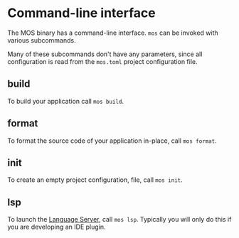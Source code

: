 # Command-line interface

The MOS binary has a command-line interface. `mos` can be invoked with various subcommands.

Many of these subcommands don't have any parameters, since all configuration is read from the `mos.toml` project configuration file.

## build
To build your application call `mos build`.

## format
To format the source code of your application in-place, call `mos format`.

## init
To create an empty project configuration, file, call `mos init`.

## lsp
To launch the [Language Server](https://microsoft.github.io/language-server-protocol/), call `mos lsp`. Typically you will only do this if you are developing an IDE plugin.